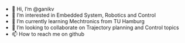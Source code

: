 - 👋 Hi, I’m @ganikv
- 👀 I’m interested in Embedded System, Robotics and Control
- 🌱 I’m currently learning Mechtronics from TU Hamburg
- 💞️ I’m looking to collaborate on Trajectory planning and Control topics
- 📫 How to reach me on github

<!---
ganikv/ganikv is a ✨ special ✨ repository because its `README.md` (this file) appears on your GitHub profile.
You can click the Preview link to take a look at your changes.
--->
